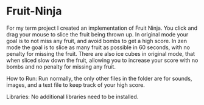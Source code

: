 # Fruit-Ninja
For my term project I created an implementation of Fruit Ninja. You click and drag your mouse to slice the fruit being thrown up. In original mode your goal is to not miss any fruit, and avoid bombs to get a high score. In zen mode the goal is to slice as many fruit as possible in 60 seconds, with no penalty for missing the fruit. There are also ice cubes in original mode, that when sliced slow down the fruit, allowing you to increase your score with no bombs and no penalty for missing any fruit.

How to Run: Run normally, the only other files in the folder are for sounds, images, and a text file to keep track of your high score.

Libraries: No additional libraries need to be installed.
